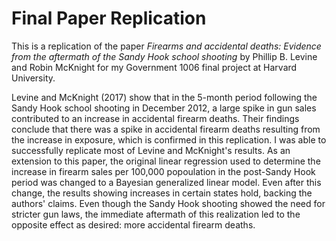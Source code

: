 # Final Paper Replication

This is a replication of the paper *Firearms and accidental deaths: Evidence from the aftermath of the Sandy Hook school shooting* by Phillip B. Levine and Robin McKnight for my Government 1006 final project at Harvard University.

Levine and McKnight (2017) show that in the 5-month period following the Sandy Hook school shooting in December 2012, a large spike in gun sales contributed to an increase in accidental firearm deaths. Their findings conclude that there was a spike in accidental firearm deaths resulting from the increase in exposure, which is confirmed in this replication. I was able to successfully replicate most of Levine and McKnight's results. As an extension to this paper, the original linear regression used to determine the increase in firearm sales per 100,000 popoulation in the post-Sandy Hook period was changed to a Bayesian generalized linear model. Even after this change, the results showing increases in certain states hold, backing the authors' claims. Even though the Sandy Hook shooting showed the need for stricter gun laws, the immediate aftermath of this realization led to the opposite effect as desired: more accidental firearm deaths.
